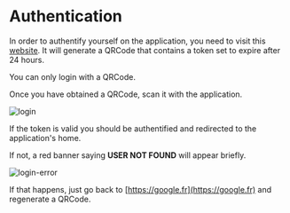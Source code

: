 # Authentication

In order to authentify yourself on the application, you need to visit this [website](https://google.fr). It will generate a QRCode that contains a token set to expire after 24 hours.

<aside class="notice">
  You can only login with a QRCode.
</aside>

Once you have obtained a QRCode, scan it with the application.

![login](images/login.png)

If the token is valid you should be authentified and redirected to the application's home.

If not, a red banner saying **USER NOT FOUND** will appear briefly.

![login-error](images/login-error.png)

If that happens, just go back to [https://google.fr](https://google.fr) and regenerate a QRCode.

